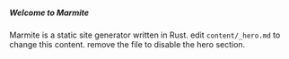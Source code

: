 ##### Welcome to Marmite

Marmite is a static site generator written in Rust.
edit `content/_hero.md` to change this content.
remove the file to disable the hero section.
